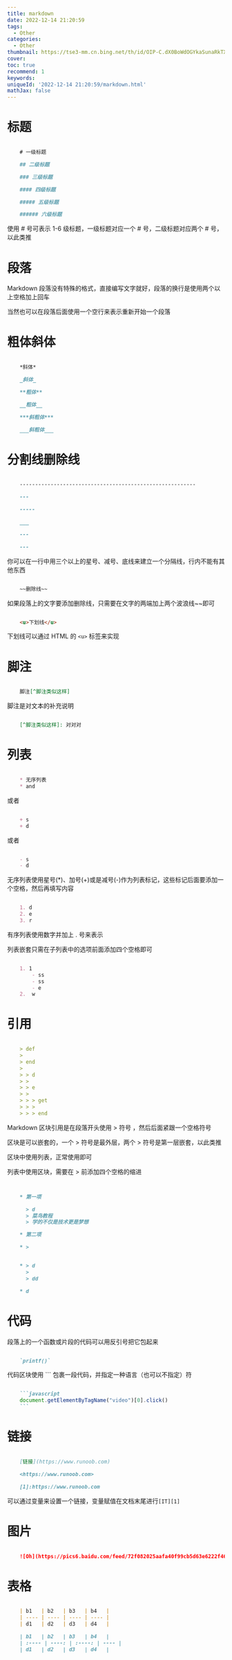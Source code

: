 ```yaml
---
title: markdown
date: 2022-12-14 21:20:59
tags:
  - Other
categories:
  - Other
thumbnail: https://tse3-mm.cn.bing.net/th/id/OIP-C.dX0BoWdOGYkaSunaRkTXTgHaEj
cover:
toc: true
recommend: 1
keywords:
uniqueId: '2022-12-14 21:20:59/markdown.html'
mathJax: false
---
```


# 标题

```markdown

    # 一级标题

    ## 二级标题

    ### 三级标题

    #### 四级标题

    ##### 五级标题

    ###### 六级标题

```

使用 # 号可表示 1-6 级标题，一级标题对应一个 # 号，二级标题对应两个 # 号，以此类推

# 段落

Markdown 段落没有特殊的格式，直接编写文字就好，段落的换行是使用两个以上空格加上回车

当然也可以在段落后面使用一个空行来表示重新开始一个段落

# 粗体斜体

```markdown

    *斜体*

    _斜体_

    **粗体**

    __粗体__

    ***斜粗体***

    ___斜粗体___

```

# 分割线删除线

```markdown

    ---------------------------------------------------------

    ---

    -----

    ___

    ---

    ---

```

你可以在一行中用三个以上的星号、减号、底线来建立一个分隔线，行内不能有其他东西

```markdown

    ~~删除线~~

```

如果段落上的文字要添加删除线，只需要在文字的两端加上两个波浪线~~即可

```markdown

    <u>下划线</u>

```

下划线可以通过 HTML 的 `<u>` 标签来实现

# 脚注

```markdown

    脚注[^脚注类似这样]

```

脚注是对文本的补充说明

```markdown

    [^脚注类似这样]: 对对对

```

# 列表

```markdown

    * 无序列表
    * and

```

或者

```markdown

    + s
    + d

```

或者

```markdown

    - s
    - d

```

无序列表使用星号(*)、加号(+)或是减号(-)作为列表标记，这些标记后面要添加一个空格，然后再填写内容

```markdown

    1. d
    2. e
    3. r

```

有序列表使用数字并加上 . 号来表示

列表嵌套只需在子列表中的选项前面添加四个空格即可

```markdown

    1. 1
        - ss
        - ss
        - e
    2.  w

```

# 引用

```markdown

    > def
    >
    > end
    >
    > > d
    > >
    > > e
    > >
    > > > get
    > > >
    > > > end

```

Markdown 区块引用是在段落开头使用 > 符号 ，然后后面紧跟一个空格符号

区块是可以嵌套的，一个 > 符号是最外层，两个 > 符号是第一层嵌套，以此类推

区块中使用列表，正常使用即可

列表中使用区块，需要在 > 前添加四个空格的缩进

```markdown


    * 第一项

      > d
      > 菜鸟教程
      > 学的不仅是技术更是梦想

    * 第二项

    * >


    * > d
      >
      > dd

    * d

```

# 代码

段落上的一个函数或片段的代码可以用反引号把它包起来

```markdown

    `printf()`

```

代码区块使用 ``` 包裹一段代码，并指定一种语言（也可以不指定）符

```markdown

    ```javascript
    document.getElementByTagName("video")[0].click()
    ```

```

# 链接

```markdown

    [链接](https://www.runoob.com)

    <https://www.runoob.com>

    [1]:https://www.runoob.com

```

可以通过变量来设置一个链接，变量赋值在文档末尾进行`[IT][1]`

# 图片

```markdown

    ![Oh](https://pics6.baidu.com/feed/72f082025aafa40f99cb5d63e6222f4679f019ca.jpeg?token=6d0ab25f666cf492c9ff83d037cb74e0)

```

# 表格

```markdown

    | b1   | b2   | b3   | b4   |
    | ---- | ---- | ---- | ---- |
    | d1   | d2   | d3   | d4   |

    | b1   | b2   | b3   | b4   |
    | :---- | ----: | :----: | ---- |
    | d1   | d2   | d3   | d4   |

```
